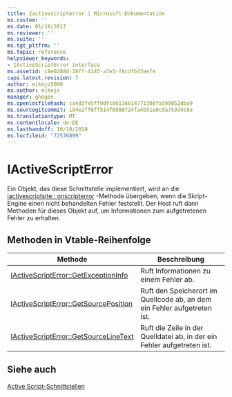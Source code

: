```yaml
---
title: Iactivescripterror | Microsoft-Dokumentation
ms.custom: ''
ms.date: 01/18/2017
ms.reviewer: ''
ms.suite: ''
ms.tgt_pltfrm: ''
ms.topic: reference
helpviewer_keywords:
- IActiveScriptError interface
ms.assetid: c8e0288d-38ff-4145-a7e3-f8cdfb72eefe
caps.latest.revision: 7
author: mikejo5000
ms.author: mikejo
manager: ghogen
ms.openlocfilehash: ca4d3fe5ff90fc0d116814771308fa599052dba9
ms.sourcegitcommit: 184e2ff0ff514fb980724fa4b51e0cda753d4c6e
ms.translationtype: MT
ms.contentlocale: de-DE
ms.lasthandoff: 10/18/2019
ms.locfileid: "72576899"
---
```

# <a name="iactivescripterror"></a>IActiveScriptError
Ein Objekt, das diese Schnittstelle implementiert, wird an die [iactivescriptsite:: onscripterror](../../winscript/reference/iactivescriptsite-onscripterror.md) -Methode übergeben, wenn die Skript-Engine einen nicht behandelten Fehler feststellt. Der Host ruft dann Methoden für dieses Objekt auf, um Informationen zum aufgetretenen Fehler zu erhalten.  
  
## <a name="methods-in-vtable-order"></a>Methoden in Vtable-Reihenfolge  
  
|Methode|Beschreibung|  
|------------|-----------------|  
|[IActiveScriptError::GetExceptionInfo](../../winscript/reference/iactivescripterror-getexceptioninfo.md)|Ruft Informationen zu einem Fehler ab.|  
|[IActiveScriptError::GetSourcePosition](../../winscript/reference/iactivescripterror-getsourceposition.md)|Ruft den Speicherort im Quellcode ab, an dem ein Fehler aufgetreten ist.|  
|[IActiveScriptError::GetSourceLineText](../../winscript/reference/iactivescripterror-getsourcelinetext.md)|Ruft die Zeile in der Quelldatei ab, in der ein Fehler aufgetreten ist.|  
  
## <a name="see-also"></a>Siehe auch  
 [Active Script-Schnittstellen](../../winscript/reference/active-script-interfaces.md)